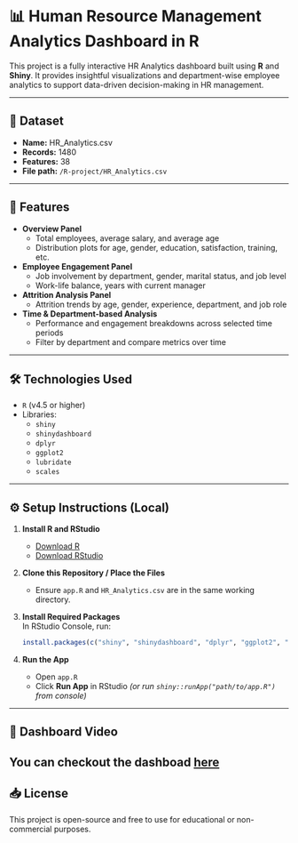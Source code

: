 # 📊 Human Resource Management Analytics Dashboard in R

This project is a fully interactive HR Analytics dashboard built using **R** and **Shiny**. It provides insightful visualizations and department-wise employee analytics to support data-driven decision-making in HR management.

---

## 📁 Dataset

- **Name:** HR_Analytics.csv  
- **Records:** 1480  
- **Features:** 38  
- **File path:** `/R-project/HR_Analytics.csv`

---

## 🚀 Features

- **Overview Panel**
  - Total employees, average salary, and average age
  - Distribution plots for age, gender, education, satisfaction, training, etc.
- **Employee Engagement Panel**
  - Job involvement by department, gender, marital status, and job level
  - Work-life balance, years with current manager
- **Attrition Analysis Panel**
  - Attrition trends by age, gender, experience, department, and job role
- **Time & Department-based Analysis**
  - Performance and engagement breakdowns across selected time periods
  - Filter by department and compare metrics over time

---

## 🛠 Technologies Used

- `R` (v4.5 or higher)
- Libraries:
  - `shiny`
  - `shinydashboard`
  - `dplyr`
  - `ggplot2`
  - `lubridate`
  - `scales`

---

## ⚙️ Setup Instructions (Local)

1. **Install R and RStudio**  
   - [Download R](https://cran.r-project.org/)  
   - [Download RStudio](https://www.rstudio.com/products/rstudio/download/)

2. **Clone this Repository / Place the Files**
   - Ensure `app.R` and `HR_Analytics.csv` are in the same working directory.

3. **Install Required Packages**  
   In RStudio Console, run:
   ```r
   install.packages(c("shiny", "shinydashboard", "dplyr", "ggplot2", "lubridate", "scales"))


4. **Run the App**

   * Open `app.R`
   * Click **Run App** in RStudio
     *(or run `shiny::runApp("path/to/app.R")` from console)*

---

## 📎 Dashboard Video
You can checkout the dashboad [here](https://drive.google.com/file/d/1gkWjqX8q14v4BBC01laVnzzIvKPp710W/view?usp=sharing)
---

## 📥 License

This project is open-source and free to use for educational or non-commercial purposes.
